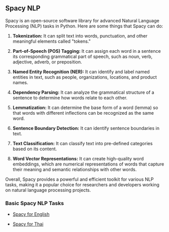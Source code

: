 ## Spacy NLP

Spacy is an open-source software library for advanced Natural Language Processing (NLP) tasks in Python. Here are some things that Spacy can do:

1. **Tokenization:** It can split text into words, punctuation, and other meaningful elements called "tokens."

2. **Part-of-Speech (POS) Tagging:** It can assign each word in a sentence its corresponding grammatical part of speech, such as noun, verb, adjective, adverb, or preposition.

3. **Named Entity Recognition (NER):** It can identify and label named entities in text, such as people, organizations, locations, and product names.

4. **Dependency Parsing:** It can analyze the grammatical structure of a sentence to determine how words relate to each other.

5. **Lemmatization:** It can determine the base form of a word (lemma) so that words with different inflections can be recognized as the same word.

6. **Sentence Boundary Detection:** It can identify sentence boundaries in text.

7. **Text Classification:** It can classify text into pre-defined categories based on its content.

8. **Word Vector Representations:** It can create high-quality word embeddings, which are numerical representations of words that capture their meaning and semantic relationships with other words.

Overall, Spacy provides a powerful and efficient toolkit for various NLP tasks, making it a popular choice for researchers and developers working on natural language processing projects.

### Basic Spacy NLP Tasks 

- [Spacy for English](https://github.com/jonfernq/News-Automation/blob/main/SpacyNLP/BasicSpacyEnglish/BasicSpacyTasksEnglish.py)

- [Spacy for Thai]()
